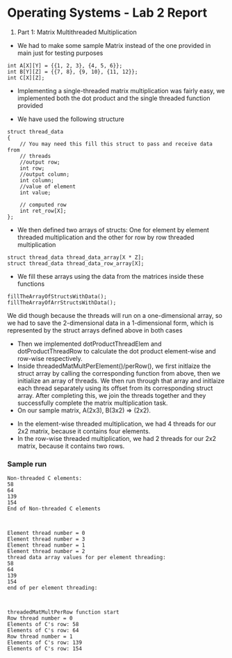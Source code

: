 # Operating Systems - Lab 2 Report
1. Part 1: Matrix Multithreaded Multiplication  
* We had to make some sample Matrix instead of the one provided in main just for testing purposes
```
int A[X][Y] = {{1, 2, 3}, {4, 5, 6}};
int B[Y][Z] = {{7, 8}, {9, 10}, {11, 12}};
int C[X][Z];
```
* Implementing a single-threaded matrix multiplication was fairly easy, we implemented both 
the dot product and the single threaded function provided

* We have used the following structure
```
struct thread_data
{
    // You may need this fill this struct to pass and receive data from
    // threads
    //output row;
    int row;
    //output column;
    int column;
    //value of element
    int value;

    // computed row
    int ret_row[X];
};

```
* We then defined two arrays of structs: One for element by element threaded multiplication and
the other for row by row threaded multiplication
```
struct thread_data thread_data_array[X * Z];
struct thread_data thread_data_row_array[X];
```
* We fill these arrays using the data from the matrices inside these functions
```
fillTheArrayOfStructsWithData();
fillTheArrayOfArrStructsWithData();
```
We did though because the threads will run on a one-dimensional array, so we had to save the 2-dimensional 
data in a 1-dimensional form, which is represented by the struct arrays defined above in both cases
* Then we implemented dotProductThreadElem and dotProductThreadRow to calculate the dot product element-wise and row-wise respectively.
* Inside threadedMatMultPerElement()/perRow(), we first initlaize the struct array by calling the corresponding
function from above, then we initialize an array of threads. We then run through that array and initlaize each thread separately using its offset from its corresponding struct array. After completing this, we join the threads together and they successfully complete the matrix multiplication task.
* On our sample matrix, A(2x3), B(3x2) => (2x2).
- In the element-wise threaded multiplication, we had 4 threads for our 2x2 matrix, because it contains four elements.
- In the row-wise threaded multiplication, we had 2 threads for our 2x2 matrix, because it contains two rows.
### Sample run

```
Non-threaded C elements: 
58
64
139
154
End of Non-threaded C elements 



Element thread number = 0
Element thread number = 3
Element thread number = 1
Element thread number = 2
thread data array values for per element threading: 
58
64
139
154
end of per element threading: 



threadedMatMultPerRow function start 
Row thread number = 0
Elements of C's row: 58
Elements of C's row: 64
Row thread number = 1
Elements of C's row: 139
Elements of C's row: 154
```